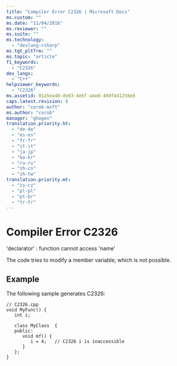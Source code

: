 ```yaml
---
title: "Compiler Error C2326 | Microsoft Docs"
ms.custom: ""
ms.date: "11/04/2016"
ms.reviewer: ""
ms.suite: ""
ms.technology: 
  - "devlang-csharp"
ms.tgt_pltfrm: ""
ms.topic: "article"
f1_keywords: 
  - "C2326"
dev_langs: 
  - "C++"
helpviewer_keywords: 
  - "C2326"
ms.assetid: 01a5ea40-de83-4e6f-a4e8-469f441258e0
caps.latest.revision: 8
author: "corob-msft"
ms.author: "corob"
manager: "ghogen"
translation.priority.ht: 
  - "de-de"
  - "es-es"
  - "fr-fr"
  - "it-it"
  - "ja-jp"
  - "ko-kr"
  - "ru-ru"
  - "zh-cn"
  - "zh-tw"
translation.priority.mt: 
  - "cs-cz"
  - "pl-pl"
  - "pt-br"
  - "tr-tr"
---
```

# Compiler Error C2326
'declarator' : function cannot access 'name'  
  
 The code tries to modify a member variable, which is not possible.  
  
## Example  
 The following sample generates C2326:  
  
```  
// C2326.cpp  
void MyFunc() {  
   int i;  
  
   class MyClass  {  
   public:  
      void mf() {  
         i = 4;   // C2326 i is inaccessible  
      }  
   };  
}  
```